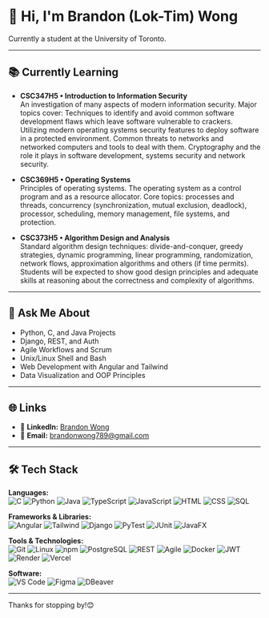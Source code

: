 # 👋 Hi, I'm Brandon (Lok-Tim) Wong

Currently a student at the University of Toronto.

---

## 📚 Currently Learning
- **CSC347H5 • Introduction to Information Security**  
  An investigation of many aspects of modern information security. Major topics cover: Techniques to identify and avoid common software development flaws which leave software vulnerable to crackers. Utilizing modern operating systems security features to deploy software in a protected environment. Common threats to networks and networked computers and tools to deal with them. Cryptography and the role it plays in software development, systems security and network security.

- **CSC369H5 • Operating Systems**  
  Principles of operating systems. The operating system as a control program and as a resource allocator. Core topics: processes and threads, concurrency (synchronization, mutual exclusion, deadlock), processor, scheduling, memory management, file systems, and protection.

- **CSC373H5 • Algorithm Design and Analysis**  
  Standard algorithm design techniques: divide-and-conquer, greedy strategies, dynamic programming, linear programming, randomization, network flows, approximation algorithms and others (if time permits). Students will be expected to show good design principles and adequate skills at reasoning about the correctness and complexity of algorithms.

---

## 💬 Ask Me About
- Python, C, and Java Projects  
- Django, REST, and Auth
- Agile Workflows and Scrum  
- Unix/Linux Shell and Bash  
- Web Development with Angular and Tailwind
- Data Visualization and OOP Principles

---

## 🌐 Links
- 💼 **LinkedIn:** [Brandon Wong](https://www.linkedin.com/in/brandonwong789/)  
- 📧 **Email:** brandonwong789@gmail.com

---

## 🛠️ Tech Stack

**Languages:**  
![C](https://img.shields.io/badge/C-00599C?style=flat&logo=c&logoColor=white)
![Python](https://img.shields.io/badge/Python-3776AB?style=flat&logo=python&logoColor=white)
![Java](https://img.shields.io/badge/Java-007396?style=flat&logo=java&logoColor=white)
![TypeScript](https://img.shields.io/badge/TypeScript-3178C6?style=flat&logo=typescript&logoColor=white)
![JavaScript](https://img.shields.io/badge/JavaScript-F7DF1E?style=flat&logo=javascript&logoColor=black)
![HTML](https://img.shields.io/badge/HTML5-E34F26?style=flat&logo=html5&logoColor=white)
![CSS](https://img.shields.io/badge/CSS3-1572B6?style=flat&logo=css3&logoColor=white)
![SQL](https://img.shields.io/badge/SQL-4479A1?style=flat&logo=mysql&logoColor=white)

**Frameworks & Libraries:**  
![Angular](https://img.shields.io/badge/Angular-DD0031?style=flat&logo=angular&logoColor=white)
![Tailwind](https://img.shields.io/badge/TailwindCSS-38B2AC?style=flat&logo=tailwind-css&logoColor=white)
![Django](https://img.shields.io/badge/Django-092E20?style=flat&logo=django&logoColor=white)
![PyTest](https://img.shields.io/badge/PyTest-0A9EDC?style=flat&logo=python&logoColor=white)
![JUnit](https://img.shields.io/badge/JUnit-25A162?style=flat&logo=java&logoColor=white)
![JavaFX](https://img.shields.io/badge/JavaFX-0095D5?style=flat&logo=java&logoColor=white)

**Tools & Technologies:**  
![Git](https://img.shields.io/badge/Git-F05032?style=flat&logo=git&logoColor=white)
![Linux](https://img.shields.io/badge/Linux-FCC624?style=flat&logo=linux&logoColor=black)
![npm](https://img.shields.io/badge/npm-CB3837?style=flat&logo=npm&logoColor=white)
![PostgreSQL](https://img.shields.io/badge/PostgreSQL-336791?style=flat&logo=postgresql&logoColor=white)
![REST](https://img.shields.io/badge/REST-009688?style=flat)
![Agile](https://img.shields.io/badge/Agile-009688?style=flat)
![Docker](https://img.shields.io/badge/Docker-2496ED?style=flat&logo=docker&logoColor=white)
![JWT](https://img.shields.io/badge/JWT-000000?style=flat)
![Render](https://img.shields.io/badge/Render-ED2E24?style=flat)
![Vercel](https://img.shields.io/badge/Vercel-000000?style=flat)

**Software:**  
![VS Code](https://img.shields.io/badge/VS%20Code-007ACC?style=flat&logo=visual-studio-code&logoColor=white)
![Figma](https://img.shields.io/badge/Figma-F24E1E?style=flat&logo=figma&logoColor=white)
![DBeaver](https://img.shields.io/badge/DBeaver-E97627?style=flat&logo=dbeaver&logoColor=white)

---

Thanks for stopping by!😊
